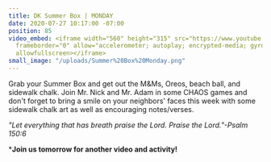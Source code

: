 ```yaml
---
title: DK Summer Box | MONDAY
date: 2020-07-27 10:17:00 -07:00
position: 85
video_embed: <iframe width="560" height="315" src="https://www.youtube.com/embed/mkD31SZSBkU"
  frameborder="0" allow="accelerometer; autoplay; encrypted-media; gyroscope; picture-in-picture"
  allowfullscreen></iframe>
small_image: "/uploads/Summer%20Box%20Monday.png"
---
```


Grab your Summer Box and get out the M&Ms, Oreos, beach ball, and sidewalk chalk. Join Mr. Nick and Mr. Adam in some CHAOS games and don't forget to bring a smile on your neighbors' faces this week with some sidewalk chalk art as well as encouraging notes/verses.

*"Let everything that has breath praise the Lord. Praise the Lord."-Psalm 150:6*

***Join us tomorrow for another video and activity!**